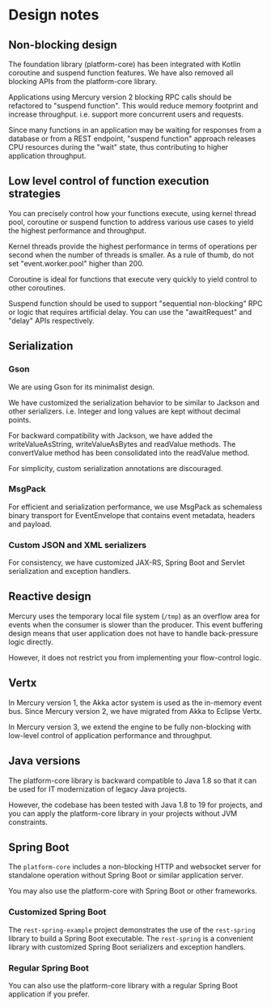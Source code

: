# Design notes

## Non-blocking design

The foundation library (platform-core) has been integrated with Kotlin coroutine and
suspend function features. We have also removed all blocking APIs from the platform-core library.

Applications using Mercury version 2 blocking RPC calls should be refactored to "suspend function".
This would reduce memory footprint and increase throughput. i.e. support more concurrent users and requests.

Since many functions in an application may be waiting for responses from a database or from a REST endpoint,
"suspend function" approach releases CPU resources during the "wait" state, thus contributing to
higher application throughput.

## Low level control of function execution strategies

You can precisely control how your functions execute, using kernel thread pool, coroutine or suspend function
to address various use cases to yield the highest performance and throughput.

Kernel threads provide the highest performance in terms of operations per second when the number of threads is smaller.
As a rule of thumb, do not set "event.worker.pool" higher than 200.

Coroutine is ideal for functions that execute very quickly to yield control to other coroutines.

Suspend function should be used to support "sequential non-blocking" RPC or logic that requires artificial delay.
You can use the "awaitRequest" and "delay" APIs respectively.

## Serialization

### Gson

We are using Gson for its minimalist design.

We have customized the serialization behavior to be similar to Jackson and other serializers. 
i.e. Integer and long values are kept without decimal points.

For backward compatibility with Jackson, we have added the writeValueAsString, writeValueAsBytes and readValue methods. 
The convertValue method has been consolidated into the readValue method.

For simplicity, custom serialization annotations are discouraged.

### MsgPack

For efficient and serialization performance, we use MsgPack as schemaless binary transport for EventEnvelope that 
contains event metadata, headers and payload.

### Custom JSON and XML serializers

For consistency, we have customized JAX-RS, Spring Boot and Servlet serialization and exception handlers.

## Reactive design

Mercury uses the temporary local file system (`/tmp`) as an overflow area for events when the consumer is 
slower than the producer. This event buffering design means that user application does not have to handle
back-pressure logic directly.

However, it does not restrict you from implementing your flow-control logic.

## Vertx

In Mercury version 1, the Akka actor system is used as the in-memory event bus.
Since Mercury version 2, we have migrated from Akka to Eclipse Vertx.

In Mercury version 3, we extend the engine to be fully non-blocking with low-level control of application
performance and throughput.

## Java versions

The platform-core library is backward compatible to Java 1.8 so that it can be used for IT modernization of
legacy Java projects.

However, the codebase has been tested with Java 1.8 to 19 for projects, and you can apply the platform-core library
in your projects without JVM constraints.

## Spring Boot

The `platform-core` includes a non-blocking HTTP and websocket server for standalone operation without Spring Boot
or similar application server.

You may also use the platform-core with Spring Boot or other frameworks.

### Customized Spring Boot

The `rest-spring-example` project demonstrates the use of the `rest-spring` library to build a Spring Boot
executable. The `rest-spring` is a convenient library with customized Spring Boot serializers and exception handlers.

### Regular Spring Boot

You can also use the platform-core library with a regular Spring Boot application if you prefer.

